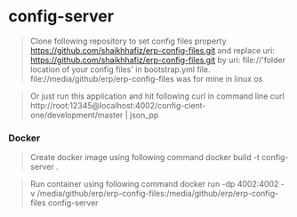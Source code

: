 # config-server

> Clone following repository to set config files property 
https://github.com/shaikhhafiz/erp-config-files.git
and replace uri: https://github.com/shaikhhafiz/erp-config-files.git by uri: file://'folder location of your config files' in bootstrap.yml file. file://media/github/erp/erp-config-files was for mine in linux os

> Or just run this application and hit following curl in command line
curl http://root:12345@localhost:4002/config-cient-one/development/master | json_pp

### Docker
> Create docker image using following command docker build -t config-server .

> Run container using following command docker run -dp 4002:4002 -v /media/github/erp/erp-config-files:/media/github/erp/erp-config-files config-server 